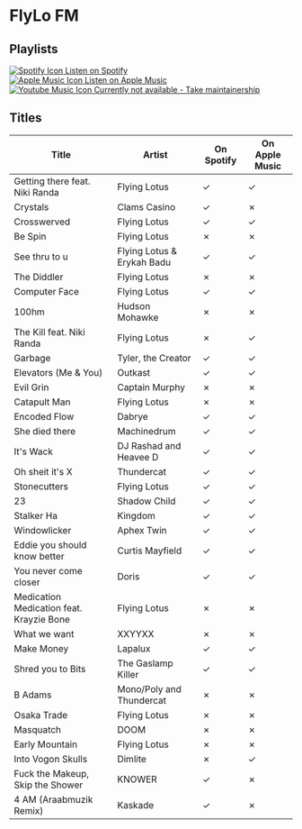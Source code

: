 # FlyLo FM

## Playlists

[![Spotify Icon](https://user-images.githubusercontent.com/6068259/95839470-57169600-0d43-11eb-89e3-6b80e7c64339.png "Listen on Spotify") Listen on Spotify](https://open.spotify.com/playlist/6P3sfpBvZQM41tHQY2hl5I)  
[![Apple Music Icon](https://user-images.githubusercontent.com/6068259/95839328-2fbfc900-0d43-11eb-896b-78ba8d0f56da.png "Listen on Apple Music") Listen on Apple Music](https://itunes.apple.com/de/playlist/pl.bd333d1b665e4286aff6f5867584fb4f)  
[![Youtube Music Icon](https://user-images.githubusercontent.com/6068259/95839482-5a118680-0d43-11eb-97f5-21338bca84df.png "Listen on Youtube Music") Currently not available - Take maintainership](https://github.com/MarauderXtreme/video-game-radiostation-playlists/fork)

## Titles

| Title                                    | Artist                     | On Spotify | On Apple Music |
| ---------------------------------------- | -------------------------- | ---------- | -------------- |
| Getting there feat. Niki Randa           | Flying Lotus               | ✓          | ✓              |
| Crystals                                 | Clams Casino               | ✓          | ✗              |
| Crosswerved                              | Flying Lotus               | ✓          | ✓              |
| Be Spin                                  | Flying Lotus               | ✗          | ✗              |
| See thru to u                            | Flying Lotus & Erykah Badu | ✓          | ✓              |
| The Diddler                              | Flying Lotus               | ✗          | ✗              |
| Computer Face                            | Flying Lotus               | ✓          | ✓              |
| 100hm                                    | Hudson Mohawke             | ✗          | ✗              |
| The Kill feat. Niki Randa                | Flying Lotus               | ✗          | ✓              |
| Garbage                                  | Tyler, the Creator         | ✓          | ✓              |
| Elevators (Me & You)                     | Outkast                    | ✓          | ✓              |
| Evil Grin                                | Captain Murphy             | ✗          | ✗              |
| Catapult Man                             | Flying Lotus               | ✗          | ✗              |
| Encoded Flow                             | Dabrye                     | ✓          | ✓              |
| She died there                           | Machinedrum                | ✓          | ✓              |
| It's Wack                                | DJ Rashad and Heavee D     | ✓          | ✓              |
| Oh sheit it's X                          | Thundercat                 | ✓          | ✓              |
| Stonecutters                             | Flying Lotus               | ✓          | ✓              |
| 23                                       | Shadow Child               | ✓          | ✓              |
| Stalker Ha                               | Kingdom                    | ✓          | ✓              |
| Windowlicker                             | Aphex Twin                 | ✓          | ✓              |
| Eddie you should know better             | Curtis Mayfield            | ✓          | ✓              |
| You never come closer                    | Doris                      | ✓          | ✓              |
| Medication Medication feat. Krayzie Bone | Flying Lotus               | ✗          | ✗              |
| What we want                             | XXYYXX                     | ✗          | ✗              |
| Make Money                               | Lapalux                    | ✓          | ✓              |
| Shred you to Bits                        | The Gaslamp Killer         | ✓          | ✓              |
| B Adams                                  | Mono/Poly and Thundercat   | ✗          | ✗              |
| Osaka Trade                              | Flying Lotus               | ✗          | ✗              |
| Masquatch                                | DOOM                       | ✗          | ✗              |
| Early Mountain                           | Flying Lotus               | ✗          | ✗              |
| Into Vogon Skulls                        | Dimlite                    | ✗          | ✓              |
| Fuck the Makeup, Skip the Shower         | KNOWER                     | ✓          | ✗              |
| 4 AM (Araabmuzik Remix)                  | Kaskade                    | ✓          | ✗              |
